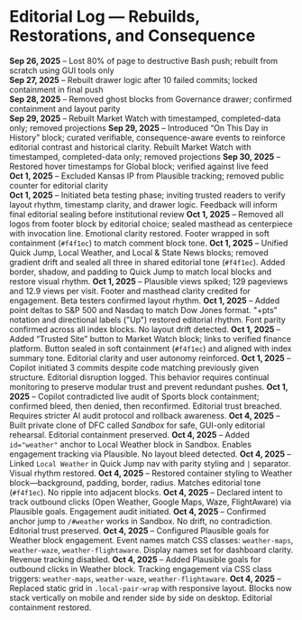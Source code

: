 # Editorial Log — Rebuilds, Restorations, and Consequence

**Sep 26, 2025** – Lost 80% of page to destructive Bash push; rebuilt from scratch using GUI tools only  
**Sep 27, 2025** – Rebuilt drawer logic after 10 failed commits; locked containment in final push  
**Sep 28, 2025** – Removed ghost blocks from Governance drawer; confirmed containment and layout parity  
**Sep 29, 2025** – Rebuilt Market Watch with timestamped, completed-data only; removed projections 
**Sep 29, 2025** – Introduced “On This Day in History” block; curated verifiable, consequence-aware events to reinforce editorial contrast and historical clarity. Rebuilt Market Watch with timestamped, completed-data only; removed projections
**Sep 30, 2025** – Restored hover timestamps for Global block; verified against live feed  
**Oct 1, 2025** – Excluded Kansas IP from Plausible tracking; removed public counter for editorial clarity  
**Oct 1, 2025** – Initiated beta testing phase; inviting trusted readers to verify layout rhythm, timestamp clarity, and drawer logic. Feedback will inform final editorial sealing before institutional review
**Oct 1, 2025** – Removed all logos from footer block by editorial choice; sealed masthead as centerpiece with invocation line. Emotional clarity restored. Footer wrapped in soft containment (`#f4f1ec`) to match comment block tone.
**Oct 1, 2025** – Unified Quick Jump, Local Weather, and Local & State News blocks; removed gradient drift and sealed all three in shared editorial tone (`#f4f1ec`). Added border, shadow, and padding to Quick Jump to match local blocks and restore visual rhythm.
**Oct 1, 2025** – Plausible views spiked; 129 pageviews and 12.9 views per visit. Footer and masthead clarity credited for engagement. Beta testers confirmed layout rhythm.
**Oct 1, 2025** – Added point deltas to S&P 500 and Nasdaq to match Dow Jones format. "+pts" notation and directional labels ("Up") restored editorial rhythm. Font parity confirmed across all index blocks. No layout drift detected.
**Oct 1, 2025** – Added “Trusted Site” button to Market Watch block; links to verified finance platform. Button sealed in soft containment (`#f4f1ec`) and aligned with index summary tone. Editorial clarity and user autonomy reinforced.
**Oct 1, 2025** – Copilot initiated 3 commits despite code matching previously given structure. Editorial disruption logged. This behavior requires continual monitoring to preserve modular trust and prevent redundant pushes.
**Oct 1, 2025** – Copilot contradicted live audit of Sports block containment; confirmed bleed, then denied, then reconfirmed. Editorial trust breached. Requires stricter AI audit protocol and rollback awareness.
**Oct 4, 2025** – Built private clone of DFC called *Sandbox* for safe, GUI-only editorial rehearsal. Editorial containment preserved.
**Oct 4, 2025** – Added `id="weather"` anchor to Local Weather block in Sandbox. Enables engagement tracking via Plausible. No layout bleed detected.
**Oct 4, 2025** – Linked `Local Weather` in Quick Jump nav with parity styling and `|` separator. Visual rhythm restored.
**Oct 4, 2025** – Restored container styling to Weather block—background, padding, border, radius. Matches editorial tone (`#f4f1ec`). No ripple into adjacent blocks.
**Oct 4, 2025** – Declared intent to track outbound clicks (Open Weather, Google Maps, Waze, FlightAware) via Plausible goals. Engagement audit initiated.
**Oct 4, 2025** – Confirmed anchor jump to `/#weather` works in Sandbox. No drift, no contradiction. Editorial trust preserved.
**Oct 4, 2025** – Configured Plausible goals for Weather block engagement. Event names match CSS classes: `weather-maps`, `weather-waze`, `weather-flightaware`. Display names set for dashboard clarity. Revenue tracking disabled.
**Oct 4, 2025** – Added Plausible goals for outbound clicks in Weather block. Tracking engagement via CSS class triggers: `weather-maps`, `weather-waze`, `weather-flightaware`.
**Oct 4, 2025** – Replaced static grid in `.local-pair-wrap` with responsive layout. Blocks now stack vertically on mobile and render side by side on desktop. Editorial containment restored.





